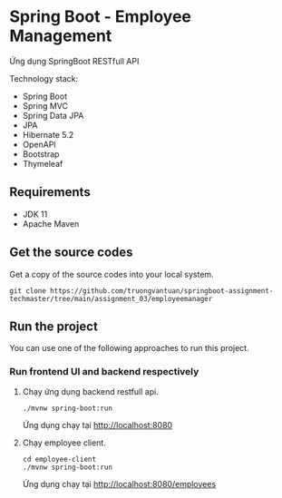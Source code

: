 Spring Boot - Employee Management
===============================

Ứng dụng SpringBoot RESTfull API

Technology stack:

* Spring Boot
* Spring MVC
* Spring Data JPA
* JPA
* Hibernate 5.2
* OpenAPI
* Bootstrap
* Thymeleaf

## Requirements

* JDK 11
* Apache Maven

## Get the source codes

Get a copy of the source codes into your local system.

```
git clone https://github.com/truongvantuan/springboot-assignment-techmaster/tree/main/assignment_03/employeemanager
```

## Run the project

You can use one of the following approaches to run this project.

### Run frontend UI and backend respectively

1. Chạy ứng dụng backend restfull api.

   ```
   ./mvnw spring-boot:run
   ```

   Ứng dụng chạy tại [http://localhost:8080](http://localhost:8080/)

2. Chạy employee client.

   ```
   cd employee-client
   ./mvnw spring-boot:run
   ```
   Ứng dụng chạy tại [http://localhost:8080/employees](http://localhost:8080/employees)
